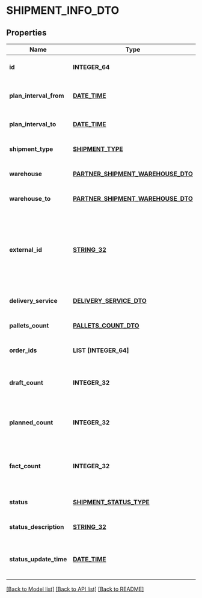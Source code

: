 # SHIPMENT_INFO_DTO

## Properties
Name | Type | Description | Notes
------------ | ------------- | ------------- | -------------
**id** | **INTEGER_64** | Идентификатор отгрузки. | [optional] [default to null]
**plan_interval_from** | [**DATE_TIME**](DATE_TIME.md) | Начало планового интервала отгрузки. | [optional] [default to null]
**plan_interval_to** | [**DATE_TIME**](DATE_TIME.md) | Конец планового интервала отгрузки. | [optional] [default to null]
**shipment_type** | [**SHIPMENT_TYPE**](ShipmentType.md) |  | [optional] [default to null]
**warehouse** | [**PARTNER_SHIPMENT_WAREHOUSE_DTO**](PartnerShipmentWarehouseDTO.md) |  | [optional] [default to null]
**warehouse_to** | [**PARTNER_SHIPMENT_WAREHOUSE_DTO**](PartnerShipmentWarehouseDTO.md) |  | [optional] [default to null]
**external_id** | [**STRING_32**](STRING_32.md) | Идентификатор отгрузки в вашей системе. Если вы еще не передавали идентификатор, вернется идентификатор из параметра &#x60;id&#x60;. | [optional] [default to null]
**delivery_service** | [**DELIVERY_SERVICE_DTO**](DeliveryServiceDTO.md) |  | [optional] [default to null]
**pallets_count** | [**PALLETS_COUNT_DTO**](PalletsCountDTO.md) |  | [optional] [default to null]
**order_ids** | **LIST [INTEGER_64]** | Идентификаторы заказов в отгрузке. | [default to null]
**draft_count** | **INTEGER_32** | Количество заказов, которое Маркет запланировал к отгрузке. | [optional] [default to null]
**planned_count** | **INTEGER_32** | Количество заказов, которое Маркет подтвердил к отгрузке. | [optional] [default to null]
**fact_count** | **INTEGER_32** | Количество заказов, принятых в сортировочном центре или пункте приема. | [optional] [default to null]
**status** | [**SHIPMENT_STATUS_TYPE**](ShipmentStatusType.md) |  | [optional] [default to null]
**status_description** | [**STRING_32**](STRING_32.md) | Описание статуса отгрузки. | [optional] [default to null]
**status_update_time** | [**DATE_TIME**](DATE_TIME.md) | Время последнего изменения статуса отгрузки. | [optional] [default to null]

[[Back to Model list]](../README.md#documentation-for-models) [[Back to API list]](../README.md#documentation-for-api-endpoints) [[Back to README]](../README.md)


